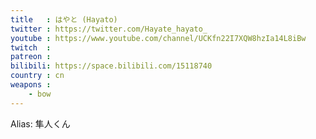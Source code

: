 ```yaml
---
title   : はやと (Hayato)
twitter : https://twitter.com/Hayate_hayato_
youtube : https://www.youtube.com/channel/UCKfn22I7XQW8hzIa14L8iBw
twitch  :
patreon :
bilibili: https://space.bilibili.com/15118740
country : cn
weapons :
    - bow
---
```


Alias: 隼人くん
